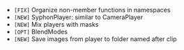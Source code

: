 - `[FIX]`  Organize non-member functions in namespaces
- `[NEW]`  SyphonPlayer: similar to CameraPlayer
- `[NEW]`  Mix players with masks
- `[OPT]`  BlendModes
- `[NEW]`  Save images from player to folder named after clip
